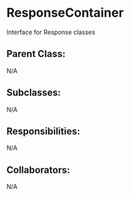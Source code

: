 # ResponseContainer
Interface for Response classes

## Parent Class:
N/A

## Subclasses:
N/A

## Responsibilities:
N/A

## Collaborators:
N/A